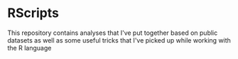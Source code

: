 # RScripts

This repository contains analyses that I've put together based on public datasets as well as some useful tricks that I've picked up while working with the R language
